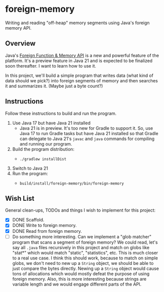 # foreign-memory

Writing and reading "off-heap" memory segments using Java's foreign memory API.


## Overview

Java's [Foreign Function & Memory API](https://openjdk.org/jeps/442) is a new and powerful feature of the platform. It's
a preview feature in Java 21 and is expected to be finalized soon thereafter. I want to learn how to use it.

In this project, we'll build a simple program that writes data (what kind of data should we pick?) into foreign segments
of memory and then searches it and summarizes it. (Maybe just a byte count?)


## Instructions

Follow these instructions to build and run the program.

1. Use Java 17 but have Java 21 installed
   * Java 21 is in preview. It's too new for Gradle to support it. So, use Java 17 to run Gradle tasks but have Java 21
     installed so that Gradle can delegate to Java 21's `javac` and `java` commands for compiling and running our
     program.
2. Build the program distribution:
   * ```shell
     ./gradlew installDist
     ```
3. Switch to Java 21
4. Run the program:
   * ```shell
     build/install/foreign-memory/bin/foreign-memory
     ```


## Wish List

General clean-ups, TODOs and things I wish to implement for this project:

* [x] DONE Scaffold.
* [x] DONE Write to foreign memory.
* [x] DONE Read from foreign memory.
* [ ] Do something more interesting. Can we implement a "glob matcher" program that scans a segment of foreign
  memory? We could read, let's say all `.java` files recursively in this project and match on globs like "stat*" which
  would match "static", "statistics", etc. This is much closer to a real use case. I think this should work, because to
  match on simple globs, we don't need to new up a `String` object, we should be able to just compare the bytes directly.
  Newing up a `String` object would cause tons of allocations which would mostly defeat the purpose of using foreign
  memory. Also, this is more interesting because strings are variable length and we would engage different parts of the
  API.
